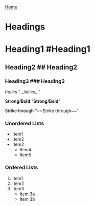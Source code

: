 [Home](../README.md)

# Headings 

# Heading1  \#Heading1
## Heading2 \## Heading2
### Heading3 \### Heading3

_Italics_ " \_italics\_ "

**Strong/Bold** "**Strong/Bold**"

~~Strike through~~ "\~\~Strike through\~\~"

### Unordered Lists
* Item1
* Item2
* Item2
  * Item4
  * Item5

### Ordered Lists
1. Item1
2. Item2
3. Item3
   * Item 3a
   * Item 3b
